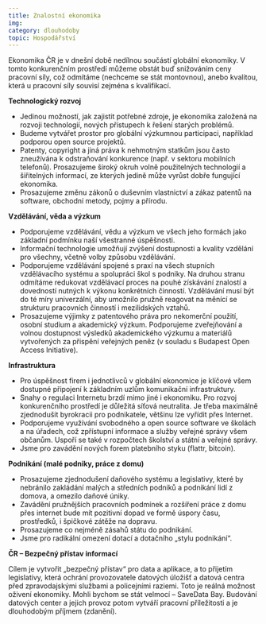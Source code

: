 ```yaml
---
title: Znalostní ekonomika
img:
category: dlouhodoby
topic: Hospodářství
---
```


Ekonomika ČR je v dnešní době nedílnou součástí globální ekonomiky. V tomto konkurenčním prostředí můžeme obstát buď snižováním ceny pracovní síly, což odmítáme (nechceme se stát montovnou), anebo kvalitou, která u pracovní síly souvisí zejména s kvalifikací.

**Technologický rozvoj**

* Jedinou možností, jak zajistit potřebné zdroje, je ekonomika založená na rozvoji technologií, nových přístupech k řešení starých problémů.
* Budeme vytvářet prostor pro globální výzkumnou participaci, například podporou open source projektů.
* Patenty, copyright a jiná práva k nehmotným statkům jsou často zneužívána k odstraňování konkurence (např. v sektoru mobilních telefonů). Prosazujeme široký okruh volně použitelných technologií a šiřitelných informací, ze kterých jedině může vyrůst dobře fungující ekonomika.
* Prosazujeme změnu zákonů o duševním vlastnictví a zákaz patentů na software, obchodní metody, pojmy a přírodu.

**Vzdělávání, věda a výzkum**

* Podporujeme vzdělávání, vědu a výzkum ve všech jeho formách jako základní podmínku naší všestranné úspěšnosti.
* Informační technologie umožňují zvýšení dostupnosti a kvality vzdělání pro všechny, včetně volby způsobu vzdělávání.
* Podporujeme vzdělávání spojené s praxí na všech stupních vzdělávacího systému a spolupráci škol s podniky. Na druhou stranu odmítáme redukovat vzdělávací proces na pouhé získávání znalostí a dovedností nutných k výkonu konkrétních činností. Vzdělávání musí být do té míry univerzální, aby umožnilo pružně reagovat na měnící se strukturu pracovních činností i mezilidských vztahů.
* Prosazujeme výjimky z patentového práva pro nekomerční použití, osobní studium a akademický výzkum. Podporujeme zveřejňování a volnou dostupnost výsledků akademického výzkumu a materiálů vytvořených za přispění veřejných peněz (v souladu s Budapest Open Access Initiative).

**Infrastruktura**

* Pro úspěšnost firem i jednotlivců v globální ekonomice je klíčové všem dostupné připojení k základním uzlům komunikační infrastruktury.
* Snahy o regulaci Internetu brzdí mimo jiné i ekonomiku. Pro rozvoj konkurenčního prostředí je důležitá síťová neutralita.
Je třeba maximálně zjednodušit byrokracii pro podnikatele, většinu lze vyřídit přes Internet.
* Podporujeme využívání svobodného a open source software ve školách a na úřadech, což zpřístupní informace a služby veřejné správy všem občanům. Uspoří se také v rozpočtech školství a státní a veřejné správy.
* Jsme pro zavádění nových forem platebního styku (flattr, bitcoin).

**Podnikání (malé podniky, práce z domu)**

* Prosazujeme zjednodušení daňového systému a legislativy, které by nebránilo zakládání malých a středních podniků a podnikání lidí z domova, a omezilo daňové úniky.
* Zavádění pružnějších pracovních podmínek a rozšíření práce z domu přes internet bude mít pozitivní dopad ve formě úspory času, prostředků, i špičkové zátěže na dopravu.
* Prosazujeme co nejméně zásahů státu do podnikání.
* Jsme pro radikální omezení dotací a dotačního „stylu podnikání“.

**ČR – Bezpečný přístav informací**

Cílem je vytvořit „bezpečný přístav“ pro data a aplikace, a to přijetím legislativy, která ochrání provozovatele datových úložišť a datová centra před zpravodajskými službami a policejními raziemi. Toto je reálná možnost oživení ekonomiky. Mohli bychom se stát velmocí – SaveData Bay. Budování datových center a jejich provoz potom vytváří pracovní příležitosti a je dlouhodobým příjmem (zdanění).
